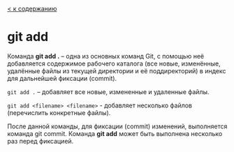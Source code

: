 [< к содержанию](/readme.md)

# git add

Команда **git add .** – одна из основных команд Git, с помощью неё добавляется содержимое рабочего каталога (все новые, изменённые, удалённые файлы из текущей директории и её поддиректорий) в индекс для дальнейшей фиксации (commit).

```git add .``` – добавляет все новые, измененные и удаленные файлы.

```git add <filename> <filename>``` - добавляет несколько файлов (перечислить конкретные файлы).

После данной команды, для фиксации (commit) изменений, выполняется команда git commit. Команда **git add** может быть выполнена несколько раз перед фиксацией.

